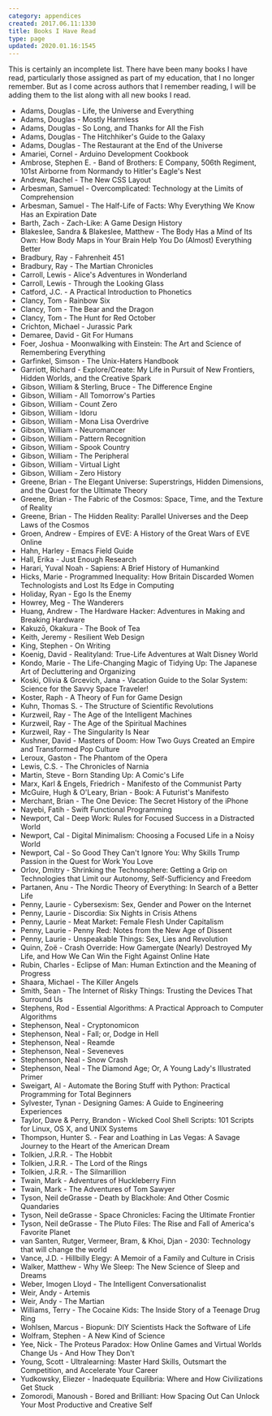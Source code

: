 ```yaml
---
category: appendices
created: 2017.06.11:1330
title: Books I Have Read
type: page
updated: 2020.01.16:1545
---
```


This is certainly an incomplete list. There have been many books I have read, particularly those assigned as part of my education, that I no longer remember. But as I come across authors that I remember reading, I will be adding them to the list along with all new books I read.

- Adams, Douglas - Life, the Universe and Everything
- Adams, Douglas - Mostly Harmless
- Adams, Douglas - So Long, and Thanks for All the Fish
- Adams, Douglas - The Hitchhiker's Guide to the Galaxy
- Adams, Douglas - The Restaurant at the End of the Universe
- Amariei, Cornel - Arduino Development Cookbook
- Ambrose, Stephen E. - Band of Brothers: E Company, 506th Regiment, 101st Airborne from Normandy to Hitler's Eagle's Nest
- Andrew, Rachel - The New CSS Layout
- Arbesman, Samuel - Overcomplicated: Technology at the Limits of Comprehension
- Arbesman, Samuel - The Half-Life of Facts: Why Everything We Know Has an Expiration Date
- Barth, Zach - Zach-Like: A Game Design History
- Blakeslee, Sandra & Blakeslee, Matthew - The Body Has a Mind of Its Own: How Body Maps in Your Brain Help You Do (Almost) Everything Better
- Bradbury, Ray - Fahrenheit 451
- Bradbury, Ray - The Martian Chronicles
- Carroll, Lewis - Alice's Adventures in Wonderland
- Carroll, Lewis - Through the Looking Glass
- Catford, J.C. - A Practical Introduction to Phonetics
- Clancy, Tom - Rainbow Six
- Clancy, Tom - The Bear and the Dragon
- Clancy, Tom - The Hunt for Red October
- Crichton, Michael - Jurassic Park
- Demaree, David - Git For Humans
- Foer, Joshua - Moonwalking with Einstein: The Art and Science of Remembering Everything
- Garfinkel, Simson - The Unix-Haters Handbook
- Garriott, Richard - Explore/Create: My Life in Pursuit of New Frontiers, Hidden Worlds, and the Creative Spark
- Gibson, William & Sterling, Bruce - The Difference Engine
- Gibson, William - All Tomorrow's Parties
- Gibson, William - Count Zero
- Gibson, William - Idoru
- Gibson, William - Mona Lisa Overdrive
- Gibson, William - Neuromancer
- Gibson, William - Pattern Recognition
- Gibson, William - Spook Country
- Gibson, William - The Peripheral
- Gibson, William - Virtual Light
- Gibson, William - Zero History
- Greene, Brian - The Elegant Universe: Superstrings, Hidden Dimensions, and the Quest for the Ultimate Theory
- Greene, Brian - The Fabric of the Cosmos: Space, Time, and the Texture of Reality
- Greene, Brian - The Hidden Reality: Parallel Universes and the Deep Laws of the Cosmos
- Groen, Andrew - Empires of EVE: A History of the Great Wars of EVE Online
- Hahn, Harley - Emacs Field Guide
- Hall, Erika - Just Enough Research
- Harari, Yuval Noah - Sapiens: A Brief History of Humankind
- Hicks, Marie - Programmed Inequality: How Britain Discarded Women Technologists and Lost Its Edge in Computing
- Holiday, Ryan - Ego Is the Enemy
- Howrey, Meg - The Wanderers
- Huang, Andrew - The Hardware Hacker: Adventures in Making and Breaking Hardware
- Kakuzō, Okakura - The Book of Tea
- Keith, Jeremy - Resilient Web Design
- King, Stephen - On Writing
- Koenig, David - Realityland: True-Life Adventures at Walt Disney World
- Kondo, Marie - The Life-Changing Magic of Tidying Up: The Japanese Art of Decluttering and Organizing
- Koski, Olivia & Grcevich, Jana - Vacation Guide to the Solar System: Science for the Savvy Space Traveler!
- Koster, Raph - A Theory of Fun for Game Design
- Kuhn, Thomas S. -  The Structure of Scientific Revolutions
- Kurzweil, Ray - The Age of the Intelligent Machines
- Kurzweil, Ray - The Age of the Spiritual Machines
- Kurzweil, Ray - The Singularity Is Near
- Kushner, David - Masters of Doom: How Two Guys Created an Empire and Transformed Pop Culture
- Leroux, Gaston - The Phantom of the Opera
- Lewis, C.S. - The Chronicles of Narnia
- Martin, Steve - Born Standing Up: A Comic's Life
- Marx, Karl & Engels, Friedrich - Manifesto of the Communist Party
- McGuire, Hugh & O'Leary, Brian - Book: A Futurist's Manifesto
- Merchant, Brian - The One Device: The Secret History of the iPhone
- Nayebi, Fatih - Swift Functional Programming
- Newport, Cal - Deep Work: Rules for Focused Success in a Distracted World
- Newport, Cal - Digital Minimalism: Choosing a Focused Life in a Noisy World
- Newport, Cal - So Good They Can't Ignore You: Why Skills Trump Passion in the Quest for Work You Love
- Orlov, Dmitry - Shrinking the Technosphere: Getting a Grip on Technologies that Limit our Autonomy, Self-Sufficiency and Freedom
- Partanen, Anu - The Nordic Theory of Everything: In Search of a Better Life
- Penny, Laurie - Cybersexism: Sex, Gender and Power on the Internet
- Penny, Laurie - Discordia: Six Nights in Crisis Athens
- Penny, Laurie - Meat Market: Female Flesh Under Capitalism
- Penny, Laurie - Penny Red: Notes from the New Age of Dissent
- Penny, Laurie - Unspeakable Things: Sex, Lies and Revolution
- Quinn, Zoë - Crash Override: How Gamergate (Nearly) Destroyed My Life, and How We Can Win the Fight Against Online Hate
- Rubin, Charles - Eclipse of Man: Human Extinction and the Meaning of Progress
- Shaara, Michael - The Killer Angels
- Smith, Sean - The Internet of Risky Things: Trusting the Devices That Surround Us
- Stephens, Rod - Essential Algorithms: A Practical Approach to Computer Algorithms
- Stephenson, Neal - Cryptonomicon
- Stephenson, Neal - Fall; or, Dodge in Hell
- Stephenson, Neal - Reamde
- Stephenson, Neal - Seveneves
- Stephenson, Neal - Snow Crash
- Stephenson, Neal - The Diamond Age; Or, A Young Lady's Illustrated Primer
- Sweigart, Al - Automate the Boring Stuff with Python: Practical Programming for Total Beginners
- Sylvester, Tynan - Designing Games: A Guide to Engineering Experiences
- Taylor, Dave & Perry, Brandon - Wicked Cool Shell Scripts: 101 Scripts for Linux, OS X, and UNIX Systems
- Thompson, Hunter S. - Fear and Loathing in Las Vegas: A Savage Journey to the Heart of the American Dream
- Tolkien, J.R.R. - The Hobbit
- Tolkien, J.R.R. - The Lord of the Rings
- Tolkien, J.R.R. - The Silmarillion
- Twain, Mark - Adventures of Huckleberry Finn
- Twain, Mark - The Adventures of Tom Sawyer
- Tyson, Neil deGrasse - Death by Blackhole: And Other Cosmic Quandaries
- Tyson, Neil deGrasse - Space Chronicles: Facing the Ultimate Frontier
- Tyson, Neil deGrasse - The Pluto Files: The Rise and Fall of America's Favorite Planet
- van Santen, Rutger, Vermeer, Bram, & Khoi, Djan - 2030: Technology that will change the world
- Vance, J.D. - Hillbilly Elegy: A Memoir of a Family and Culture in Crisis
- Walker, Matthew - Why We Sleep: The New Science of Sleep and Dreams
- Weber, Imogen Lloyd - The Intelligent Conversationalist
- Weir, Andy - Artemis
- Weir, Andy - The Martian
- Williams, Terry - The Cocaine Kids: The Inside Story of a Teenage Drug Ring
- Wohlsen, Marcus - Biopunk: DIY Scientists Hack the Software of Life
- Wolfram, Stephen - A New Kind of Science
- Yee, Nick - The Proteus Paradox: How Online Games and Virtual Worlds Change Us - And How They Don't
- Young, Scott - Ultralearning: Master Hard Skills, Outsmart the Competition, and Accelerate Your Career
- Yudkowsky, Eliezer - Inadequate Equilibria: Where and How Civilizations Get Stuck
- Zomorodi, Manoush - Bored and Brilliant: How Spacing Out Can Unlock Your Most Productive and Creative Self
